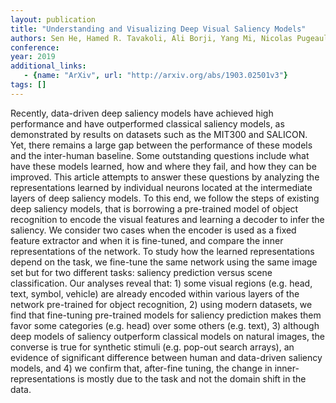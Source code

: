 ```yaml
---
layout: publication
title: "Understanding and Visualizing Deep Visual Saliency Models"
authors: Sen He, Hamed R. Tavakoli, Ali Borji, Yang Mi, Nicolas Pugeault
conference: 
year: 2019
additional_links: 
   - {name: "ArXiv", url: "http://arxiv.org/abs/1903.02501v3"}
tags: []
---
```

Recently, data-driven deep saliency models have achieved high performance and
have outperformed classical saliency models, as demonstrated by results on
datasets such as the MIT300 and SALICON. Yet, there remains a large gap between
the performance of these models and the inter-human baseline. Some outstanding
questions include what have these models learned, how and where they fail, and
how they can be improved. This article attempts to answer these questions by
analyzing the representations learned by individual neurons located at the
intermediate layers of deep saliency models. To this end, we follow the steps
of existing deep saliency models, that is borrowing a pre-trained model of
object recognition to encode the visual features and learning a decoder to
infer the saliency. We consider two cases when the encoder is used as a fixed
feature extractor and when it is fine-tuned, and compare the inner
representations of the network. To study how the learned representations depend
on the task, we fine-tune the same network using the same image set but for two
different tasks: saliency prediction versus scene classification. Our analyses
reveal that: 1) some visual regions (e.g. head, text, symbol, vehicle) are
already encoded within various layers of the network pre-trained for object
recognition, 2) using modern datasets, we find that fine-tuning pre-trained
models for saliency prediction makes them favor some categories (e.g. head)
over some others (e.g. text), 3) although deep models of saliency outperform
classical models on natural images, the converse is true for synthetic stimuli
(e.g. pop-out search arrays), an evidence of significant difference between
human and data-driven saliency models, and 4) we confirm that, after-fine
tuning, the change in inner-representations is mostly due to the task and not
the domain shift in the data.